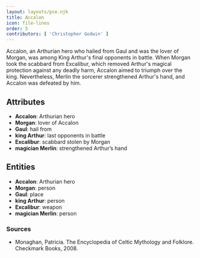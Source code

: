 ```yaml
---
layout: layouts/pce.njk
title: Accalon
icon: file-lines
order: 5
contributors: [ 'Christopher Godwin' ]
---
```

Accalon, an Arthurian hero who hailed from Gaul and was the lover of Morgan, was among King Arthur's final opponents in battle. When Morgan took the scabbard from Excalibur, which removed Arthur's magical protection against any deadly harm, Accalon aimed to triumph over the king. Nevertheless, Merlin the sorcerer strengthened Arthur's hand, and Accalon was defeated by him.

## Attributes

- **Accalon**: Arthurian hero
- **Morgan**: lover of Accalon
- **Gaul**: hail from
- **king Arthur**: last opponents in battle
- **Excalibur**: scabbard stolen by Morgan
- **magician Merlin**: strengthened Arthur’s hand

## Entities

- **Accalon**: Arthurian hero
- **Morgan**: person
- **Gaul**: place
- **king Arthur**: person
- **Excalibur**: weapon
- **magician Merlin**: person

### Sources

- Monaghan, Patricia. The Encyclopedia of Celtic Mythology and Folklore. Checkmark Books, 2008.

